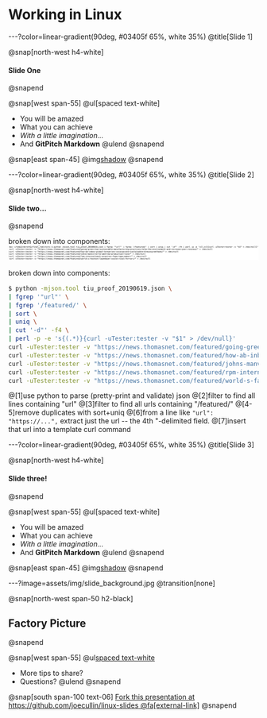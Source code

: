 # Working in Linux

---?color=linear-gradient(90deg, #03405f 65%, white 35%)
@title[Slide 1]

@snap[north-west h4-white]
#### Slide One
@snapend

@snap[west span-55]
@ul[spaced text-white]
- You will be amazed
- What you can achieve
- *With a little imagination...*
- And **GitPitch Markdown**
@ulend
@snapend

@snap[east span-45]
@img[shadow](assets/img/conference.png)
@snapend

---?color=linear-gradient(90deg, #03405f 65%, white 35%)
@title[Slide 2]

@snap[north-west h4-white]
#### Slide two...
@snapend

broken down into components:
![big command](assets/img/big_command.jpg)

broken down into components:
```bash
$ python -mjson.tool tiu_proof_20190619.json \
| fgrep '"url"' \
| fgrep '/featured/' \
| sort \
| uniq \
| cut '-d"' -f4 \
| perl -p -e 's{(.*)}{curl -uTester:tester -v "$1" > /dev/null}'
curl -uTester:tester -v "https://news.thomasnet.com/featured/going-green-how-sustainable-manufacturing-practices-help-the-environment-and-increase-your-revenue/" > /dev/null
curl -uTester:tester -v "https://news.thomasnet.com/featured/how-ab-inbev-global-breweries-incorporate-sustainable-brewing-methods/" > /dev/null
curl -uTester:tester -v "https://news.thomasnet.com/featured/johns-manville-to-add-new-production-line/" > /dev/null
curl -uTester:tester -v "https://news.thomasnet.com/featured/rpm-international-acquires-foam-tape-maker/" > /dev/null
curl -uTester:tester -v "https://news.thomasnet.com/featured/world-s-fastest-lawnmower-could-rival-ferrari/" > /dev/null 
```
@[1]use python to parse (pretty-print and validate) json
@[2]filter to find all lines containing "url"
@[3]filter to find all urls containing "/featured/"
@[4-5]remove duplicates with sort+uniq
@[6]from a line like `"url": "https://...",` extract just the url -- the 4th "-delimited field.
@[7]insert that url into a template curl command


---?color=linear-gradient(90deg, #03405f 65%, white 35%)
@title[Slide 3]

@snap[north-west h4-white]
#### Slide three!
@snapend

@snap[west span-55]
@ul[spaced text-white]
- You will be amazed
- What you can achieve
- *With a little imagination...*
- And **GitPitch Markdown**
@ulend
@snapend

@snap[east span-45]
@img[shadow](assets/img/conference.png)
@snapend

---?image=assets/img/slide_background.jpg
@transition[none]

@snap[north-west span-50 h2-black]
## Factory Picture
@snapend

@snap[west span-55]
@ul[spaced text-white](false)
- More tips to share?
- Questions?
@ulend
@snapend

@snap[south span-100 text-06]
[Fork this presentation at https://github.com/joecullin/linux-slides @fa[external-link]](https://github.com/joecullin/linux-slides)
@snapend
